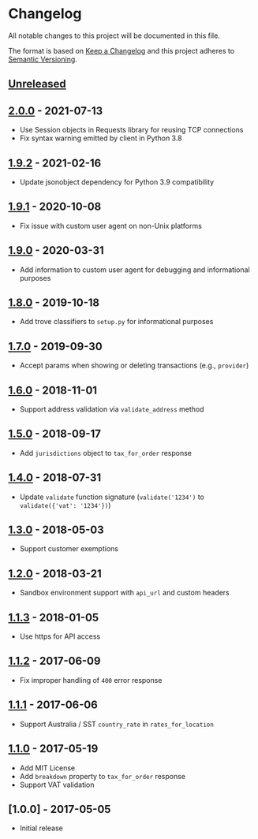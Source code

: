 # Changelog

All notable changes to this project will be documented in this file.

The format is based on [Keep a Changelog](http://keepachangelog.com/en/1.0.0/)
and this project adheres to [Semantic Versioning](http://semver.org/spec/v2.0.0.html).

## [Unreleased]

## [2.0.0] - 2021-07-13
- Use Session objects in Requests library for reusing TCP connections
- Fix syntax warning emitted by client in Python 3.8

## [1.9.2] - 2021-02-16
- Update jsonobject dependency for Python 3.9 compatibility

## [1.9.1] - 2020-10-08
- Fix issue with custom user agent on non-Unix platforms

## [1.9.0] - 2020-03-31
- Add information to custom user agent for debugging and informational purposes

## [1.8.0] - 2019-10-18
- Add trove classifiers to `setup.py` for informational purposes

## [1.7.0] - 2019-09-30
- Accept params when showing or deleting transactions (e.g., `provider`)

## [1.6.0] - 2018-11-01
- Support address validation via `validate_address` method

## [1.5.0] - 2018-09-17
- Add `jurisdictions` object to `tax_for_order` response

## [1.4.0] - 2018-07-31
- Update `validate` function signature (`validate('1234')` to `validate({'vat': '1234'})`)

## [1.3.0] - 2018-05-03
- Support customer exemptions

## [1.2.0] - 2018-03-21
- Sandbox environment support with `api_url` and custom headers

## [1.1.3] - 2018-01-05
- Use https for API access

## [1.1.2] - 2017-06-09
- Fix improper handling of `400` error response

## [1.1.1] - 2017-06-06
- Support Australia / SST `country_rate` in `rates_for_location`

## [1.1.0] - 2017-05-19
- Add MIT License
- Add `breakdown` property to `tax_for_order` response
- Support VAT validation

## [1.0.0] - 2017-05-05
- Initial release

[Unreleased]: https://github.com/taxjar/taxjar-python/compare/v2.0.0...HEAD
[2.0.0]: https://github.com/taxjar/taxjar-python/compare/v1.9.2...v2.0.0
[1.9.2]: https://github.com/taxjar/taxjar-python/compare/v1.9.1...v1.9.2
[1.9.1]: https://github.com/taxjar/taxjar-python/compare/v1.9.0...v1.9.1
[1.9.0]: https://github.com/taxjar/taxjar-python/compare/v1.8.0...v1.9.0
[1.8.0]: https://github.com/taxjar/taxjar-python/compare/v1.7.0...v1.8.0
[1.7.0]: https://github.com/taxjar/taxjar-python/compare/v1.6.0...v1.7.0
[1.6.0]: https://github.com/taxjar/taxjar-python/compare/v1.5.0...v1.6.0
[1.5.0]: https://github.com/taxjar/taxjar-python/compare/v1.4.0...v1.5.0
[1.4.0]: https://github.com/taxjar/taxjar-python/compare/v1.3.0...v1.4.0
[1.3.0]: https://github.com/taxjar/taxjar-python/compare/v1.2.0...v1.3.0
[1.2.0]: https://github.com/taxjar/taxjar-python/compare/v1.1.3...v1.2.0
[1.1.3]: https://github.com/taxjar/taxjar-python/compare/v1.1.2...v1.1.3
[1.1.2]: https://github.com/taxjar/taxjar-python/compare/v1.1.1...v1.1.2
[1.1.1]: https://github.com/taxjar/taxjar-python/compare/v1.1.0...v1.1.1
[1.1.0]: https://github.com/taxjar/taxjar-python/compare/v1.0.0...v1.1.0
